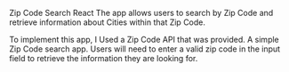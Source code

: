 Zip Code Search React
The app allows users to search by Zip Code and retrieve information about Cities within that Zip Code.

To implement this app, I Used a Zip Code API that was provided.
A simple Zip Code search app. 
Users will need to enter a valid zip code in the input field to retrieve the information they are looking for.
